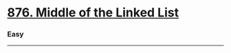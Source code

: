 # [876. Middle of the Linked List](https://leetcode.com/problems/middle-of-the-linked-list/)
### Easy
---
